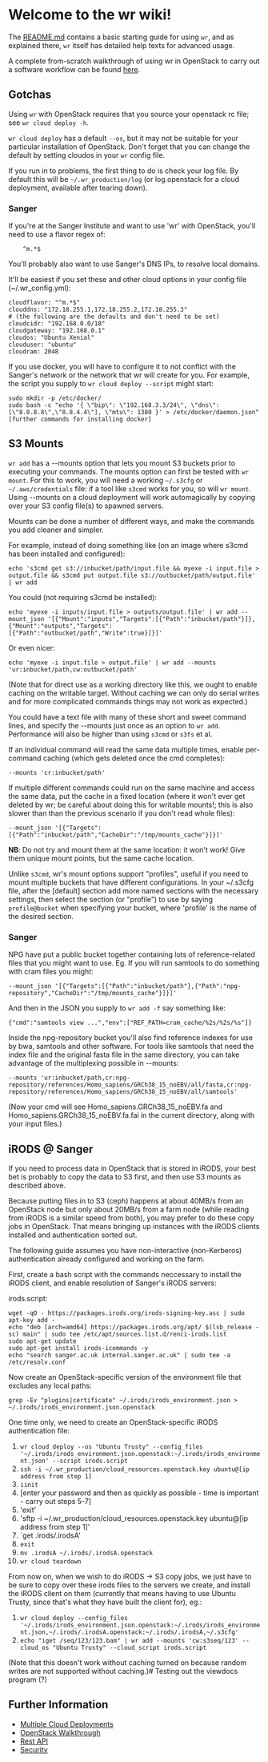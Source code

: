 # Welcome to the wr wiki!

The [README.md](http://ash-g777.viewdocs.io/wr/README) contains a basic starting guide for using `wr`, and as explained there, `wr` itself has detailed help texts for advanced usage.

A complete from-scratch walkthrough of using wr in OpenStack to carry out a software workflow can be found [here](https://ash-g777.viewdocs.io/wr/wiki/opnstk).

## Gotchas

Using `wr` with OpenStack requires that you source your openstack rc file; see `wr cloud deploy -h`.

`wr cloud deploy` has a default `--os`, but it may not be suitable for your particular installation of OpenStack. Don't forget that you can change the default by setting cloudos in your `wr` config file.

If you run in to problems, the first thing to do is check your log file. By default this will be `~/.wr_production/log` (or log.openstack for a cloud deployment, available after tearing down).

### Sanger

If you're at the Sanger Institute and want to use 'wr' with OpenStack, you'll need to use a flavor regex of:

```shell
    ^m.*$
```

You'll probably also want to use Sanger's DNS IPs, to resolve local domains.

It'll be easiest if you set these and other cloud options in your config file (~/.wr_config.yml):

```shell
cloudflavor: "^m.*$"
clouddns: "172.18.255.1,172.18.255.2,172.18.255.3"
# (the following are the defaults and don't need to be set)
cloudcidr: "192.168.0.0/18"
cloudgateway: "192.168.0.1"
cloudos: "Ubuntu Xenial"
clouduser: "ubuntu"
cloudram: 2048
```

If you use docker, you will have to configure it to not conflict with the Sanger's network or the network that wr will create for you. For example, the script you supply to `wr cloud deploy --script` might start:

```shell
sudo mkdir -p /etc/docker/
sudo bash -c "echo '{ \"bip\": \"192.168.3.3/24\", \"dns\": [\"8.8.8.8\",\"8.8.4.4\"], \"mtu\": 1380 }' > /etc/docker/daemon.json"
[further commands for installing docker]
```

## S3 Mounts

`wr add` has a --mounts option that lets you mount S3 buckets prior to executing your commands. The mounts option can first be tested with `wr mount`. For this to work, you will need a working `~/.s3cfg` or `~/.aws/credentials` file: if a tool like `s3cmd` works for you, so will `wr mount`. Using --mounts on a cloud deployment will work automagically by copying over your S3 config file(s) to spawned servers.

Mounts can be done a number of different ways, and make the commands you add cleaner and simpler.

For example, instead of doing something like (on an image where s3cmd has been installed and configured):

```shell
echo 's3cmd get s3://inbucket/path/input.file && myexe -i input.file > output.file && s3cmd put output.file s3://outbucket/path/output.file' | wr add
```

You could (not requiring s3cmd be installed):

```shell
echo 'myexe -i inputs/input.file > outputs/output.file' | wr add --mount_json '[{"Mount":"inputs","Targets":[{"Path":"inbucket/path"}]},{"Mount":"outputs","Targets":[{"Path":"outbucket/path","Write":true}]}]'
```

Or even nicer:

```shell
echo 'myexe -i input.file > output.file' | wr add --mounts 'ur:inbucket/path,cw:outbucket/path'
```

(Note that for direct use as a working directory like this, we ought to enable caching on the writable target. Without caching we can only do serial writes and for more complicated commands things may not work as expected.)

You could have a text file with many of these short and sweet command lines, and specify the --mounts just once as an option to `wr add`. Performance will also be higher than using `s3cmd` or `s3fs` et al.

If an individual command will read the same data multiple times, enable per-command caching (which gets deleted once the cmd completes):

```shell
--mounts 'cr:inbucket/path'
```

If multiple different commands could run on the same machine and access the same data, put the cache in a fixed location (where it won't ever get deleted by wr; be careful about doing this for writable mounts!; this is also slower than than the previous scenario if you don't read whole files):

```shell
--mount_json '[{"Targets":[{"Path":"inbucket/path","CacheDir":"/tmp/mounts_cache"}]}]'
```

**NB**: Do not try and mount them at the same location: it won't work! Give them unique mount points, but the same cache location.

Unlike `s3cmd`, wr's mount options support "profiles", useful if you need to mount multiple buckets that have different configurations. In your ~/.s3cfg file, after the [default] section add more named sections with the necessary settings, then select the section (or "profile") to use by saying `profile@bucket` when specifying your bucket, where 'profile' is the name of the desired section.

### Sanger

NPG have put a public bucket together containing lots of reference-related files that you might want to use. Eg. If you will run samtools to do something with cram files you might:

```shell
--mount_json '[{"Targets":[{"Path":"inbucket/path"},{"Path":"npg-repository","CacheDir":"/tmp/mounts_cache"}]}]'
```

And then in the JSON you supply to `wr add -f` say something like:

```shell
{"cmd":"samtools view ...","env":["REF_PATH=cram_cache/%2s/%2s/%s"]}
```

Inside the npg-repository bucket you'll also find reference indexes for use by bwa, samtools and other software. For tools like samtools that need the index file and the original fasta file in the same directory, you can take advantage of the multiplexing possible in --mounts:

```shell
--mounts 'ur:inbucket/path,cr:npg-repository/references/Homo_sapiens/GRCh38_15_noEBV/all/fasta,cr:npg-repository/references/Homo_sapiens/GRCh38_15_noEBV/all/samtools'
```

(Now your cmd will see Homo_sapiens.GRCh38_15_noEBV.fa and Homo_sapiens.GRCh38_15_noEBV.fa.fai in the current directory, along with your input files.)

## iRODS @ Sanger

If you need to process data in OpenStack that is stored in iRODS, your best bet is probably to copy the data to S3 first, and then use S3 mounts as described above.

Because putting files in to S3 (ceph) happens at about 40MB/s from an OpenStack node but only about 20MB/s from a farm node (while reading from iRODS is a similar speed from both), you may prefer to do these copy jobs in OpenStack. That means bringing up instances with the iRODS clients installed and authentication sorted out.

The following guide assumes you have non-interactive (non-Kerberos) authentication already configured and working on the farm.

First, create a bash script with the commands neccessary to install the iRODS client, and enable resolution of Sanger's iRODS servers:

irods.script:

```shell
wget -qO - https://packages.irods.org/irods-signing-key.asc | sudo apt-key add -
echo "deb [arch=amd64] https://packages.irods.org/apt/ $(lsb_release -sc) main" | sudo tee /etc/apt/sources.list.d/renci-irods.list
sudo apt-get update
sudo apt-get install irods-icommands -y
echo "search sanger.ac.uk internal.sanger.ac.uk" | sudo tee -a /etc/resolv.conf
```

Now create an OpenStack-specific version of the environment file that excludes any local paths:

```shell
grep -Ev "plugins|certificate" ~/.irods/irods_environment.json > ~/.irods/irods_environment.json.openstack
```

One time only, we need to create an OpenStack-specific iRODS authentication file:

1. `wr cloud deploy --os "Ubuntu Trusty" --config_files '~/.irods/irods_environment.json.openstack:~/.irods/irods_environment.json' --script irods.script`
2. `ssh -i ~/.wr_production/cloud_resources.openstack.key ubuntu@[ip address from step 1]`
3. `iinit`
4. [enter your password and then as quickly as possible - time is important - carry out steps 5-7]
5. 'exit'
6. 'sftp -i ~/.wr_production/cloud_resources.openstack.key ubuntu@[ip address from step 1]'
7. `get .irods/.irodsA'
8. `exit`
9. `mv .irodsA ~/.irods/.irodsA.openstack`
10. `wr cloud teardown`

From now on, when we wish to do iRODS -> S3 copy jobs, we just have to be sure to copy over these irods files to the servers we create, and install the iRODS client on them (currently that means having to use Ubuntu Trusty, since that's what they have built the client for), eg.:

1. `wr cloud deploy --config_files '~/.irods/irods_environment.json.openstack:~/.irods/irods_environment.json,~/.irods/.irodsA.openstack:~/.irods/.irodsA,~/.s3cfg'`
2. `echo "iget /seq/123/123.bam" | wr add --mounts 'cw:s3seq/123' --cloud_os "Ubuntu Trusty" --cloud_script irods.script`

(Note that this doesn't work without caching turned on because random writes are not supported without caching.)# Testing out the viewdocs program (?)

## Further Information

- [Multiple Cloud Deployments](http://ash-g777.viewdocs.io/wr/wiki/mul_cloud_deps)
- [OpenStack Walkthrough](http://ash-g777.viewdocs.io/wr/wiki/opnstk)
- [Rest API](http://ash-g777.viewdocs.io/wr/wiki/rest_api)
- [Security](http://ash-g777.viewdocs.io/wr/wiki/sec/)
